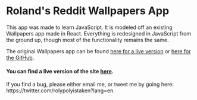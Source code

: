 <h1>Roland's Reddit Wallpapers App</h1>
<p>This app was made to learn JavaScript. It is modeled off an existing Wallpapers app made in React. Everything is redesigned in JavaScript from the ground up, though most of the functionality remains the same.</p>
<p>The original Wallpapers app can be found <a href="https://droidheat.com/r-wallpapers/">here for a live version</a> or <a href="https://github.com/gauravjot/react-reddit-wallpapers/">here for the GitHub</a>. </p>
<h4>You can find a live version of the site <a href="https://plutownium.github.io/Reddit-Wallpapers-App/">here</a>.</h4>
<p>If you find a bug, please either email me, or tweet me by going here: https://twitter.com/rolypolyistaken?lang=en.</p>
